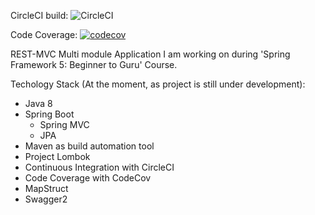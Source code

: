 CircleCI build: ![CircleCI](https://circleci.com/gh/mkraskiewicz/rest-mvc-app.png?circle-token=:circle-token) 

Code Coverage: [![codecov](https://codecov.io/gh/mkraskiewicz/rest-mvc-app/branch/master/graph/badge.svg)](https://codecov.io/gh/mkraskiewicz/rest-mvc-app )


REST-MVC Multi module Application I am working on during 'Spring Framework 5: Beginner to Guru' Course.

Techology Stack (At the moment, as project is still under development): 
- Java 8
- Spring Boot 
  - Spring MVC
  - JPA 
- Maven as build automation tool
- Project Lombok
- Continuous Integration with CircleCI
- Code Coverage with CodeCov
- MapStruct
- Swagger2


